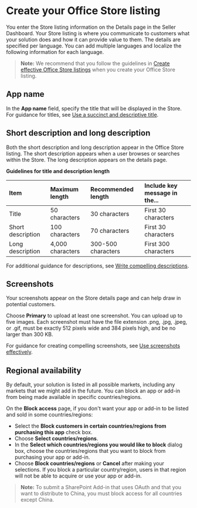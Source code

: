 # Create your Office Store listing

You enter the Store listing information on the Details page in the Seller Dashboard. Your Store listing is where you communicate to customers what your solution does and how it can provide value to them. The details are specified per language. You can add multiple languages and localize the following information for each language. 

>**Note:** We recommend that you follow the guidelines in [Create effective Office Store listings](create-effective-office-store-listings.md) when you create your Office Store listing.


## App name
In the **App name** field, specify the title that will be displayed in the Store. For guidance for titles, see [Use a succinct and descriptive title](create-effective-office-store-listings#use-a-succinct-and-descriptive-title).

## Short description and long description

Both the short description and long description appear in the Office Store listing. The short description appears when a user browses or searches within the Store. The long description appears on the details page.

**Guidelines for title and description length**

|**Item**|**Maximum length**|**Recommended length**|**Include key message in the...**|
|:-------|:-----------------|:---------------------|:--------------------------------|
|Title|50 characters|30 characters|First 30 characters|
|Short description|100 characters|70 characters|First 30 characters|
|Long description|4,000 characters|300-500 characters|First 300 characters|

For additional guidance for descriptions, see [Write compelling descriptions](create-effective-office-store-listings#write-compelling-descriptions).

## Screenshots

Your screenshots appear on the Store details page and can help draw in potential customers.

Choose **Primary** to upload at least one screenshot. You can upload up to five images. Each screenshot must have the file extension .png, .jpg, .jpeg, or .gif, must be exactly 512 pixels wide and 384 pixels high, and be no larger than 300 KB.

For guidance for creating compelling screenshots, see [Use screenshots effectively](create-effective-office-store-listings#use-screenshots-effectively).
 
## Regional availability

By default, your solution is listed in all possible markets, including any markets that we might add in the future. You can block an app or add-in from being made available in specific countries/regions.

On the **Block access** page, if you don't want your app or add-in to be listed and sold in some countries/regions:

- Select the **Block customers in certain countries/regions from purchasing this app** check box.
- Choose **Select countries/regions**.
- In the **Select which countries/regions you would like to block** dialog box, choose the countries/regions that you want to block from purchasing your app or add-in.
- Choose **Block countries/regions** or **Cancel** after making your selections. If you block a particular country/region, users in that region will not be able to acquire or use your app or add-in.

>**Note:** To submit a SharePoint Add-in that uses OAuth and that you want to distribute to China, you must block access for all countries except China.
